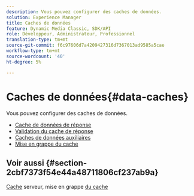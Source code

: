 ```yaml
---
description: Vous pouvez configurer des caches de données.
solution: Experience Manager
title: Caches de données
feature: Dynamic Media Classic, SDK/API
role: Développeur, Administrateur, Professionnel
translation-type: tm+mt
source-git-commit: f6c97606d7a4209427316d7367013ad9585a5cae
workflow-type: tm+mt
source-wordcount: '40'
ht-degree: 5%

---
```



# Caches de données{#data-caches}

Vous pouvez configurer des caches de données.

+ [Cache de données de réponse](c-response-data-cache.md)
+ [Validation du cache de réponse](c-response-cache-validation.md)
+ [Caches de données auxiliaires](c-auxiliary-data-caches.md)
+ [Mise en grappe du cache](c-cache-clustering.md)

## Voir aussi {#section-2cbf7373f54e44a48711806cf237ab9a}

[Cache](../../../../is-api/image-serving-api-ref/c-configuration-and-administration/c-server-settings/r-server-caches.md#reference-f6c7f73ea10f4c3ca93acd79a856e00e) serveur, mise en grappe  [du cache](../../../../is-api/image-serving-api-ref/c-configuration-and-administration/c-server-settings/r-cache-clustering.md#reference-a24c6b99da174203947788844626b951)
